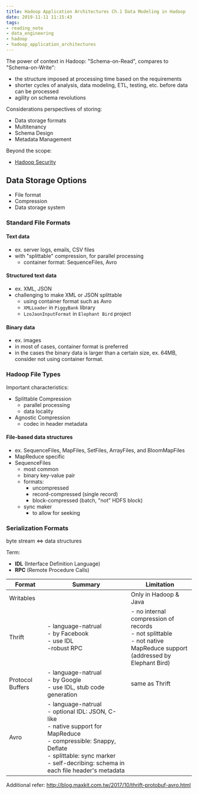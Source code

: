 ```yaml
---
title: Hadoop Application Architectures Ch.1 Data Modeling in Hadoop
date: 2019-11-11 11:15:43
tags:
- reading_note
- data_engineering
- hadoop
- hadoop_application_architectures
---
```


The power of context in Hadoop: "Schema-on-Read", compares to "Schema-on-Write":
- the structure imposed at processing time based on the requirements
- shorter cycles of analysis, data modeling, ETL, testing, etc. before data can be processed
- agility on schema revolutions

Considerations perspectives of storing:
- Data storage formats
- Multitenancy
- Schema Design
- Metadata Management

Beyond the scope:
- [Hadoop Security](http://bit.ly/hadoop-security)

## Data Storage Options

- File format
- Compression
- Data storage system

### Standard File Formats

#### Text data

- ex. server logs, emails, CSV files
- with "splittable" compression, for parallel processing
  - container format: SequenceFiles, Avro

#### Structured text data

- ex. XML, JSON
- challenging to make XML or JSON splittable
  - using container format such as Avro
  - `XMLLoader` in `PiggyBank` library
  - `LzoJaonInputFormat` in `Elephant Bird` project

#### Binary data

- ex. images
- in most of cases, container format is preferred
- in the cases the binary data is larger than a certain size, ex. 64MB, consider not using container format.

### Hadoop File Types

Important characteristics:
- Splittable Compression
  - parallel processing
  - data locality
- Agnostic Compression
  - codec in header metadata

#### File-based data structures

- ex. SequenceFiles, MapFiles, SetFiles, ArrayFiles, and BloomMapFiles
- MapReduce specific
- SequenceFiles
  - most common
  - binary key-value pair
  - formats:
    - uncompressed
    - record-compressed (single record)
    - block-compressed (batch, "not" HDFS block)
  - sync maker
    - to allow for seeking

### Serialization Formats

byte stream <=> data structures

Term:
- **IDL** (Interface Definition Language)
- **RPC** (Remote Procedure Calls)

| Format | Summary | Limitation |
|---|---|---|
| Writables |  | Only in Hadoop & Java |
| Thrift | - language-natrual <br> - by Facebook <br> - use IDL <br> -robust RPC | - no internal compression of records <br> - not splittable <br> - not native MapReduce support <br> (addressed by Elephant Bird) |
| Protocol Buffers | - language-natrual <br> - by Google <br> - use IDL, stub code generation | same as Thrift |
| Avro | - language-natrual <br> - optional IDL: JSON, C-like <br> - native support for MapReduce <br> - compressible: Snappy, Deflate <br> - splittable: sync marker <br> - self-decribing: schema in each file header's metadata |

Additional refer: http://blog.maxkit.com.tw/2017/10/thrift-protobuf-avro.html
